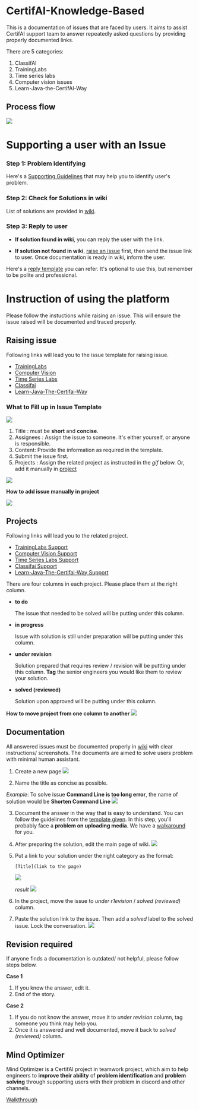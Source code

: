# CertifAI-Knowledge-Based

This is a documentation of issues that are faced by users. It aims to assist CertifAI support team to answer repeatedly asked questions by providing properly documented links.

There are 5 categories:
1. ClassifAI 
2. TrainingLabs
3. Time series labs
4. Computer vision issues
5. Learn-Java-the-CertifAI-Way 

## Process flow

![](metadata/flow_chart1.jpeg)

# Supporting a user with an Issue
### Step 1: Problem Identifying

Here's a [Supporting Guidelines](https://github.com/CertifaiAI/CertifAI-Knowledge-Base/blob/main/SupportGuidelines.md) that may help you to identify user's problem.

### Step 2: Check for Solutions in wiki

List of solutions are provided in [wiki](https://github.com/CertifaiAI/certifai-wiki/wiki). 

### Step 3: Reply to user

- **If solution found in wiki**, you can reply the user with the link.

- **If solution not found in wiki**, [raise an issue](https://github.com/CertifaiAI/CertifAI-Knowledge-Base#raising-issue) first, then send the issue link to user. Once documentation is ready in wiki, inform the user.

Here's a [reply template](https://github.com/CertifaiAI/CertifAI-Knowledge-Base/wiki/Message-Template-for-Support) you can refer. It's optional to use this, but remember to be polite and professional.
# Instruction of using the platform

Please follow the instuctions while raising an issue. This will ensure the issue raised will be documented and traced properly.



## Raising issue
Following links will lead you to the issue template for raising issue.
- [TrainingLabs](https://github.com/CertifaiAI/certifai-wiki/issues/new?assignees=&labels=TrainingLabs+common+issue&template=traininglabs-common-issue.md&title=COMMON+ISSUES%3A+%5BISSUE+TITLE%5D)
- [Computer Vision](https://github.com/CertifaiAI/certifai-wiki/issues/new?assignees=&labels=computer+vision+common+issue&template=computer-vision-issue.md&title=COMMON+ISSUE%3A+%5BISSUE+TITLE%5D)
- [Time Series Labs](https://github.com/CertifaiAI/certifai-wiki/issues/new?assignees=&labels=time-series-labs+common+issue&template=time-series-labs-common-issue.md&title=COMMON+ISSUE%3A+%5BISSUE+TITLE%5D)
- [Classifai](https://github.com/CertifaiAI/certifai-wiki/issues/new?assignees=&labels=classifai+common+issue&template=classifai_common_issue.md&title=COMMON+ISSUE%3A+%5BISSUE+TITLE%5D)
- [Learn-Java-The-Certifai-Way](https://github.com/CertifaiAI/CertifAI-Knowledge-Base/issues/new?assignees=&labels=TrainingLabs+common+issue&template=learn-java-the-certifai-way-common-issue.md&title=%5BISSUE+TITLE%5D)

### What to Fill up in Issue Template
![](metadata/3.png)

1. Title :  must be **short** and **concise**.
2. Assignees : Assign the issue to someone. It's either yourself, or anyone is responsible.
3. Content: Provide the information as required in the template.
4. Submit the issue first.
5. Projects : Assign the related project as instructed in the *gif* below. Or, add it manually in [project](https://github.com/CertifaiAI/CertifAI-Knowledge-Base#projects)

![](metadata/1.gif)

**How to add issue manually in project**

![](metadata/2.gif)


## Projects
Following links will lead you to the related project.
- [TrainingLabs Support](https://github.com/CertifaiAI/certifai-wiki/projects/5)
- [Computer Vision Support](https://github.com/CertifaiAI/certifai-wiki/projects/4)
- [Time Series Labs Support](https://github.com/CertifaiAI/certifai-wiki/projects/3)
- [Classifai Support](https://github.com/CertifaiAI/certifai-wiki/projects/2)
- [Learn-Java-The-Certifai-Way Support](https://github.com/CertifaiAI/CertifAI-Knowledge-Base/projects/6)

There are four columns in each project. Please place them at the right column. 
-  **to do**
   
   The issue that needed to be solved will be putting under this column.
-  **in progress**
   
   Issue with solution is still under preparation will be putting under this column. 
-  **under revision**

   Solution prepared that requires review / revision will be puttting under this column. **Tag** the senior engineers you would like them to review your solution.
-  **solved (reviewed)**
   
   Solution upon approved will be putting under this column.

**How to move project from one column to another**
![](metadata/0.gif)

## Documentation
All answered issues must be documented properly in [wiki](https://github.com/CertifaiAI/certifai-wiki/wiki) with clear instructions/ screenshots. The documents are aimed to solve users problem with minimal human assistant.

1. Create a new page
![](metadata/10.png)


2. Name the title as concise as possible. 

*Example*: To solve issue **Command Line is too long error**, the name of solution would be **Shorten Command Line**
![](metadata/16.png)


3. Document the answer in the way that is easy to understand. You can follow the guidelines from the [template given](https://github.com/CertifaiAI/certifai-wiki/wiki/Wiki-Page-Template). In this step, you'll probably face a **problem on uploading media**. We have a [walkaround](UploadMedia.md) for you.


4. After preparing the solution, edit the main page of wiki. 
![](metadata/11.png)


5. Put a link to your solution under the right category as the format: 
   ```
   [Title](link to the page)
   ```
   ![](metadata/12.png)

   *result*
![](metadata/13.png)

6. In the project, move the issue to *under r1evision* / *solved (reviewed)* column.


7. Paste the solution link to the issue. Then add a *solved* label to the solved issue. Lock the conversation.
![](metadata/14.png)

## Revision required
If anyone finds a documentation is outdated/ not helpful, please follow steps below.

**Case 1**
1. If you know the answer, edit it.
2. End of the story.

**Case 2**
1. If you do not know the answer, move it to *under revision* column, tag someone you think may help you.
2. Once it is answered and well documented, move it back to *solved (reviewed)* column.

## Mind Optimizer 
Mind Optimizer is a CertifAI project in teamwork project, which aim to help engineers to **improve their ability** of **problem identification** and **problem solving** through supporting users with their problem in discord and other channels.

[Walkthrough](https://github.com/CertifaiAI/CertifAI-Knowledge-Base/blob/main/MindOptimizer.md)